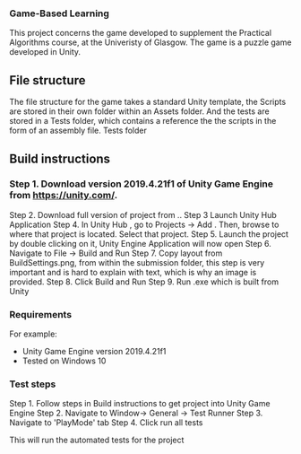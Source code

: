 ### Game-Based Learning

This project concerns the game developed to supplement the Practical Algorithms course, at the Univeristy
of Glasgow. The game is a puzzle game developed in Unity. 

## File structure 
The file structure for the game takes a standard Unity template, the Scripts are stored in their own folder within 
an Assets folder. And the tests are stored in a Tests folder, which contains a reference the the scripts in the form of an assembly file.
Tests folder

## Build instructions

### Step 1. Download version 2019.4.21f1 of Unity Game Engine from https://unity.com/.
Step 2. Download full version of project from ..
Step 3 Launch Unity Hub Application
Step 4. In Unity Hub , go to Projects -> Add . Then, browse to where that project is located. Select that project.
Step 5. Launch the project by double clicking on it, Unity Engine Application will now open
Step 6. Navigate to  File -> Build and Run 
Step 7. Copy layout from BuildSettings.png, from within the submission folder, this step is very important and
is hard to explain with text, which is why an image is provided.
Step 8. Click Build and Run
Step 9. Run .exe which is built from Unity

### Requirements

For example:

* Unity Game Engine version 2019.4.21f1 
* Tested on Windows 10


### Test steps

Step 1. Follow steps in Build instructions to get project into Unity Game Engine
Step 2. Navigate to Window-> General -> Test Runner
Step 3. Navigate to 'PlayMode' tab
Step 4. Click run all tests

This will run the automated tests for the project


